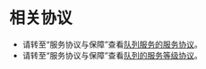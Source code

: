 # 相关协议

- 请转至“服务协议与保障”查看[队列服务的服务协议](../../../Service-Agreements-and-Guarantees/Product-Service-Agreement/Queue-Service-Terms-Of-Service.md)。
- 请转至“服务协议与保障”查看[队列的服务等级协议](../../../Service-Agreements-and-Guarantees/Product-Service-Agreement/Queue-Service-Terms-Of-Service-SLA.md)。
